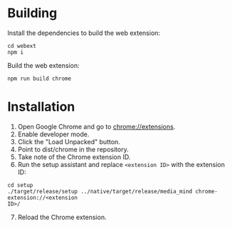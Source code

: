 Building
========

Install the dependencies to build the web extension:

```
cd webext
npm i
```

Build the web extension:

```
npm run build chrome
```

Installation
============

1. Open Google Chrome and go to [chrome://extensions](chrome://extensions).
2. Enable developer mode.
3. Click the "Load Unpacked" button.
4. Point to dist/chrome in the repository.
5. Take note of the Chrome extension ID.
6. Run the setup assistant and replace `<extension ID>` with the extension ID:
```
cd setup
./target/release/setup ../native/target/release/media_mind chrome-extension://<extension
ID>/
```
7. Reload the Chrome extension.
